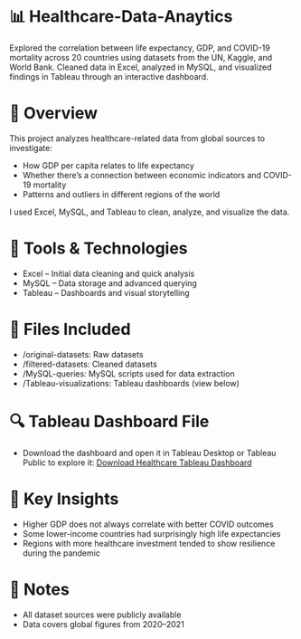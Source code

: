 # 📊 Healthcare-Data-Anaytics

Explored the correlation between life expectancy, GDP, and COVID-19 mortality across 20 countries using datasets from the UN, Kaggle, and World Bank. Cleaned data in Excel, analyzed in MySQL, and visualized findings in Tableau through an interactive dashboard.

# 🧠 Overview
This project analyzes healthcare-related data from global sources to investigate:
- How GDP per capita relates to life expectancy
- Whether there’s a connection between economic indicators and COVID-19 mortality
- Patterns and outliers in different regions of the world

I used Excel, MySQL, and Tableau to clean, analyze, and visualize the data.

# 🧰 Tools & Technologies
- Excel – Initial data cleaning and quick analysis
- MySQL – Data storage and advanced querying
- Tableau – Dashboards and visual storytelling

# 📂 Files Included
- /original-datasets: Raw datasets
- /filtered-datasets: Cleaned datasets
- /MySQL-queries: MySQL scripts used for data extraction
- /Tableau-visualizations: Tableau dashboards (view below)

# 🔍 Tableau Dashboard File
- Download the dashboard and open it in Tableau Desktop or Tableau Public to explore it: [Download Healthcare Tableau Dashboard](./Tableau_Dashboard_File.twbx)

# 📎 Key Insights
- Higher GDP does not always correlate with better COVID outcomes
- Some lower-income countries had surprisingly high life expectancies
- Regions with more healthcare investment tended to show resilience during the pandemic

# 📌 Notes
- All dataset sources were publicly available
- Data covers global figures from 2020–2021
